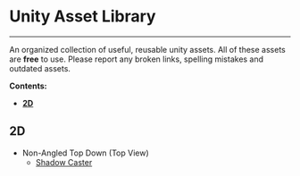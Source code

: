 # Unity Asset Library

- - - -
An organized collection of useful, reusable unity assets. All of these assets are **free** to use. Please report any broken links, spelling mistakes and outdated assets.

**Contents:**
- **[2D](#2d)**

## 2D
- Non-Angled Top Down (Top View)
  - [Shadow Caster](https://github.com/ALIAZEEM4/Unity-Asset-Library/tree/main/2D/Non-angled%20Top%20Down/Shadow%20Caster)
